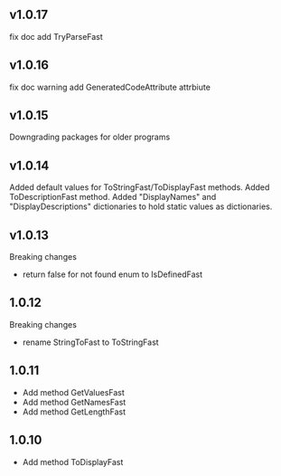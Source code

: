 ## v1.0.17
fix doc
add TryParseFast
## v1.0.16
fix doc warning
add GeneratedCodeAttribute attrbiute
## v1.0.15
Downgrading packages for older programs
## v1.0.14
Added default values for ToStringFast/ToDisplayFast methods.
Added ToDescriptionFast method.
Added "DisplayNames" and "DisplayDescriptions" dictionaries to hold static values as dictionaries.
## v1.0.13
Breaking changes
- return false for not found enum to IsDefinedFast
## 1.0.12
Breaking changes
- rename StringToFast to ToStringFast
## 1.0.11
- Add method GetValuesFast
- Add method GetNamesFast
- Add method GetLengthFast

## 1.0.10
- Add method ToDisplayFast
